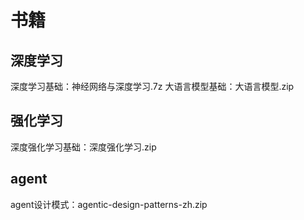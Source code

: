 # 书籍
## 深度学习
深度学习基础：神经网络与深度学习.7z
大语言模型基础：大语言模型.zip

## 强化学习
深度强化学习基础：深度强化学习.zip

## agent
agent设计模式：agentic-design-patterns-zh.zip
